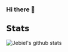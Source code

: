 ### Hi there 👋

## 𝗦𝘁𝗮𝘁𝘀

![Jebiel's github stats](https://github-readme-stats.vercel.app/api?username=Jebiel&show_icons=true&theme=darcula)
